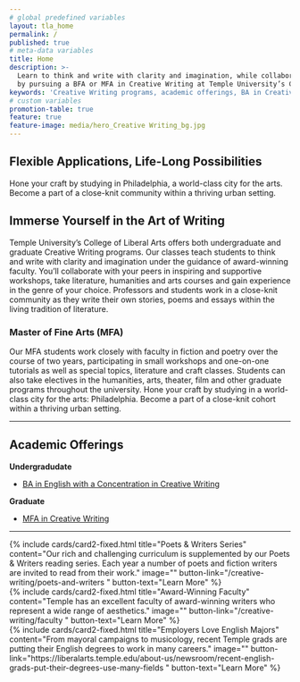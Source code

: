 ```yaml
---
# global predefined variables
layout: tla_home
permalink: /
published: true
# meta-data variables
title: Home
description: >-
  Learn to think and write with clarity and imagination, while collaborating with peers in workshops,
  by pursuing a BFA or MFA in Creative Writing at Temple University’s College of Liberal Arts.
keywords: 'Creative Writing programs, academic offerings, BA in Creative Writing, MFA in Creative Writing'
# custom variables
promotion-table: true
feature: true
feature-image: media/hero_Creative Writing_bg.jpg
---
```

## Flexible Applications, Life-Long Possibilities
Hone your craft by studying in Philadelphia, a world-class city for the arts.
Become a part of a close-knit community within a thriving urban setting.

## Immerse Yourself in the Art of Writing
Temple University’s College of Liberal Arts offers both undergraduate and graduate Creative Writing programs. Our classes teach students to think and write with clarity and imagination under the guidance of award-winning faculty. You’ll collaborate with your peers in inspiring and supportive workshops, take literature, humanities and arts courses and gain experience in the genre of your choice. Professors and students work in a close-knit community as they write their own stories, poems and essays within the living tradition of literature.

### Master of Fine Arts (MFA)
Our  MFA students work closely with faculty in fiction and poetry over the course of two years, participating in small workshops and one-on-one tutorials as well as special topics, literature and craft classes. Students can also take electives in the humanities, arts, theater, film and other graduate programs throughout the university. Hone your craft by studying in a world-class city for the arts: Philadelphia. Become a part of a close-knit cohort within a thriving urban setting.

___

## Academic Offerings
**Undergradudate**
- [BA in English with a Concentration in Creative Writing](http://bulletin.temple.edu/undergraduate/liberal-arts/english/ba-english-creative-writing/#text)

**Graduate**
- [MFA in Creative Writing](http://bulletin.temple.edu/graduate/scd/cla/creative-writing-mfa/#programrequirementstext)

___

<div class="row row-wide">
  <div class="col m12 l4">{% include cards/card2-fixed.html
    title="Poets & Writers Series"
    content="Our rich and challenging curriculum is supplemented by our Poets & Writers reading series. Each year a number of poets and fiction writers are invited to read from their work."
    image=""
    button-link="/creative-writing/poets-and-writers "
    button-text="Learn More" %}
  </div>
  <div class="row row-wide">
    <div class="col m12 l4">{% include cards/card2-fixed.html
      title="Award-Winning Faculty"
      content="Temple has an excellent faculty of award-winning writers who represent a wide range of aesthetics."
      image=""
      button-link="/creative-writing/faculty "
      button-text="Learn More" %}
    </div>
    <div class="row row-wide">
      <div class="col m12 l4">{% include cards/card2-fixed.html
        title="Employers Love English Majors"
        content="From mayoral campaigns to musicology, recent Temple grads are putting their English degrees to work in many careers."
        image=""
        button-link="https://liberalarts.temple.edu/about-us/newsroom/recent-english-grads-put-their-degrees-use-many-fields "
        button-text="Learn More" %}
      </div>
</div>
